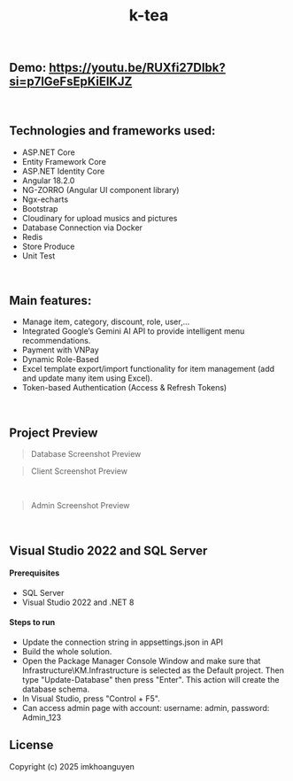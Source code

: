 <h1 align="center">k-tea</h1>

<br/>

## Demo: https://youtu.be/RUXfi27DIbk?si=p7lGeFsEpKiElKJZ

<br/>

## Technologies and frameworks used:

- ASP.NET Core
- Entity Framework Core
- ASP.NET Identity Core
- Angular 18.2.0
- NG-ZORRO (Angular UI component library)
- Ngx-echarts
- Bootstrap
- Cloudinary for upload musics and pictures
- Database Connection via Docker
- Redis
- Store Produce
- Unit Test

<br/>


## Main features:

- Manage item, category, discount, role, user,...
- Integrated Google’s Gemini AI API to provide intelligent menu recommendations.
- Payment with VNPay
- Dynamic Role-Based
- Excel template export/import functionality for item management (add and update many item using Excel).
- Token-based Authentication (Access & Refresh Tokens)

<br/>

## Project Preview

> Database Screenshot Preview



> Client Screenshot Preview


<br/>

> Admin Screenshot Preview



<br/>

## Visual Studio 2022 and SQL Server

#### Prerequisites

- SQL Server
- Visual Studio 2022 and .NET 8

#### Steps to run

- Update the connection string in appsettings.json in API
- Build the whole solution.
- Open the Package Manager Console Window and make sure that Infrastructure\KM.Infrastructure is selected as the Default project. Then type "Update-Database" then press "Enter". This action will create the database schema.
- In Visual Studio, press "Control + F5".
- Can access admin page with account: username: admin, password: Admin_123



## License

Copyright (c) 2025 imkhoanguyen 
